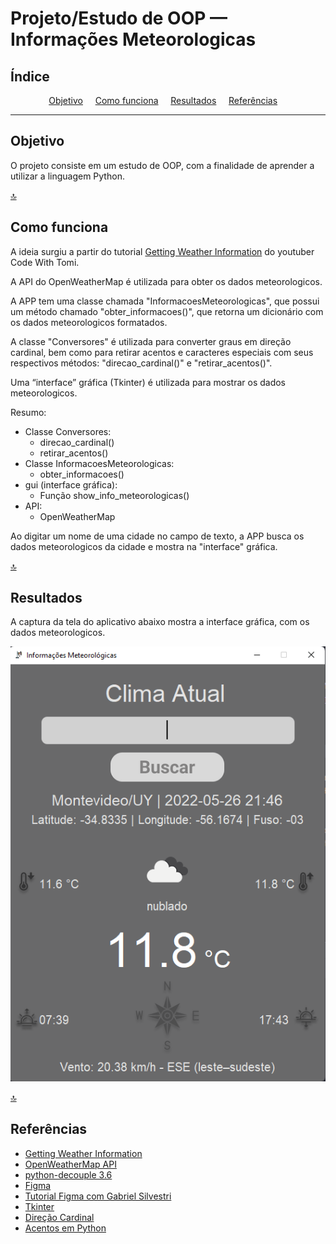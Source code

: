 # Projeto/Estudo de OOP — Informações Meteorologicas

## Índice

<p align="center">
<a href="#objetivo">Objetivo</a>&nbsp;&nbsp;&nbsp;&nbsp;
<a href="#como-funciona">Como funciona</a>&nbsp;&nbsp;&nbsp;&nbsp;
<a href="#resultados">Resultados</a>&nbsp;&nbsp;&nbsp;&nbsp;
<a href="#referências">Referências</a>&nbsp;&nbsp;&nbsp;&nbsp;
</p>

---

## Objetivo

O projeto consiste em um estudo de OOP, com a finalidade de aprender a utilizar a linguagem Python.

[🔝](#índice)

## Como funciona

A ideia surgiu a partir do tutorial [Getting Weather Information](https://www.youtube.com/watch?v=SqvVm3QiQVk&t=1494s) do youtuber Code With Tomi.

A API do OpenWeatherMap é utilizada para obter os dados meteorologicos.

A APP tem uma classe chamada "InformacoesMeteorologicas", que possui um método chamado "obter_informacoes()", que retorna um dicionário com os dados meteorologicos formatados.

A classe "Conversores" é utilizada para converter graus em direção cardinal, bem como para retirar acentos e caracteres especiais com seus respectivos métodos: "direcao_cardinal()" e "retirar_acentos()".

Uma “interface” gráfica (Tkinter) é utilizada para mostrar os dados meteorologicos.

Resumo:
- Classe Conversores:
  - direcao_cardinal()
  - retirar_acentos()
- Classe InformacoesMeteorologicas:
  - obter_informacoes()
- gui (interface gráfica):
  - Função show_info_meteorologicas()
- API:
  - OpenWeatherMap

Ao digitar um nome de uma cidade no campo de texto, a APP busca os dados meteorologicos da cidade e mostra na "interface" gráfica.

[🔝](#índice)

## Resultados

A captura da tela do aplicativo abaixo mostra a interface gráfica, com os dados meteorologicos.

![Captura da tela do aplicativo](./assets/captura_tela_app.png "Captura do aplicativo")

[🔝](#índice)

## Referências

* [Getting Weather Information](https://www.youtube.com/watch?v=SqvVm3QiQVk&t=1494s)
* [OpenWeatherMap API](https://openweathermap.org/current#name)
* [python-decouple 3.6](https://pypi.org/project/python-decouple/)
* [Figma](https://www.figma.com/)
* [Tutorial Figma com Gabriel Silvestri](https://www.youtube.com/watch?v=5rEWrhYRBqw)
* [Tkinter](https://github.com/ParthJadhav/Tkinter-Designer/blob/master/docs/instructions.md)
* [Direção Cardinal](https://pt.wikipedia.org/wiki/Dire%C3%A7%C3%A3o_cardinal)
* [Acentos em Python](https://docs.python.org/3/library/unicodedata.html)
